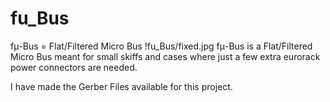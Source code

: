 # fu_Bus
fμ-Bus = Flat/Filtered Micro Bus
!fu_Bus/fixed.jpg
fμ-Bus is a Flat/Filtered Micro Bus meant for small skiffs and cases where just a few extra eurorack power connectors are needed. 

I have made the Gerber Files available for this project. 
